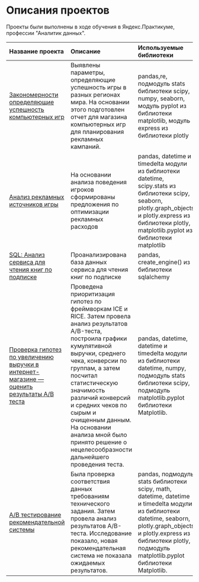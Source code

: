 # Описания проектов 

Проекты были выполнены в ходе обучения в Яндекс.Практикуме, профессии "Аналитик данных".

| Название проекта | Описание | Используемые библиотеки | 
| :---------------------- | :---------------------- | :---------------------- |
| [Закономерности определяющие успешность компьютерных игр ](https://github.com/ang-lucky/yandex_practicum_da/tree/main/%D0%98%D0%B7%D1%83%D1%87%D0%B5%D0%BD%D0%B8%D0%B5%20%D0%B7%D0%B0%D0%BA%D0%BE%D0%BD%D0%BE%D0%BC%D0%B5%D1%80%D0%BD%D0%BE%D1%81%D1%82%D0%B5%D0%B9%2C%20%D0%BE%D0%BF%D1%80%D0%B5%D0%B4%D0%B5%D0%BB%D1%8F%D1%8E%D1%89%D0%B8%D1%85%20%D1%83%D1%81%D0%BF%D0%B5%D1%88%D0%BD%D0%BE%D1%81%D1%82%D1%8C%20%D0%B8%D0%B3%D1%80) | Выявлены параметры, определяющие успешность игры в разных регионах мира. На основании этого подготовлен отчет для магазина компьютерных игр для планирования рекламных кампаний. | pandas,re, подмодуль stats библиотеки scipy, numpy, seaborn, модуль pyplot из библиотеки matplotlib, модуль express из библиотеки plotly |
|[Анализ рекламных источников игры](https://github.com/ang-lucky/yandex_practicum_da/tree/main/%D0%92%D1%8B%D0%BF%D1%83%D1%81%D0%BA%D0%BD%D0%BE%D0%B9%20%D0%BF%D1%80%D0%BE%D0%B5%D0%BA%D1%82) | На основании анализа поведения игроков сформированы предложения по оптимизации рекламных расходов | pandas, datetime и timedelta модули из библиотеки datetime, scipy.stats из библиотеки scipy, seaborn, plotly.graph_objects и plotly.express из библиотеки plotly, matplotlib.pyplot из библиотеки matplotlib |
|[SQL: Анализ сервиса для чтения книг по подписке](https://github.com/ang-lucky/yandex_practicum_da/tree/main/%D0%9F%D1%80%D0%BE%D0%B5%D0%BA%D1%82%20SQL) | Проанализирована база данных сервиса для чтения книг по подписке | pandas, create_engine() из библиотеки sqlalchemy |
|[Проверка гипотез по увеличению выручки в интернет-магазине — оценить результаты A/B теста](https://github.com/ang-lucky/yandex_practicum_da/blob/main/AB%20%D1%82%D0%B5%D1%81%D1%82%D0%B8%D1%80%D0%BE%D0%B2%D0%B0%D0%BD%D0%B8%D0%B5/AB%20%D1%82%D0%B5%D1%81%D1%82%D0%B8%D1%80%D0%BE%D0%B2%D0%B0%D0%BD%D0%B8%D0%B5.ipynb)|Проведена приоритизация гипотез по фреймворкам ICE и RICE. Затем провела анализ результатов A/B-теста, построила графики кумулятивной выручки, среднего чека, конверсии по группам, а затем посчитал статистическую значимость различий конверсий и средних чеков по сырым и очищенным данным. На основании анализа мной было принято решение о нецелесообразности дальнейшего проведения теста.|pandas, datetime, datetime и timedelta модули из библиотеки datetime, numpy, подмодуль stats библиотеки scipy, подмодуль matplotlib.pyplot библиотеки Matplotlib.|
|[А/В тестирование рекомендательной системы]()|Была  проверка соответствия данных требованиям технического задания. Затем провела анализ результатов A/B-теста. Исследование показало, новая рекомендательная система не показала ожидаемых результатов.| pandas, подмодуль stats библиотеки scipy, math, datetime, datetime и timedelta модули из библиотеки datetime, seaborn, plotly.graph_objects и plotly.express из библиотеки plotly, подмодуль matplotlib.pyplot библиотеки Matplotlib. |
